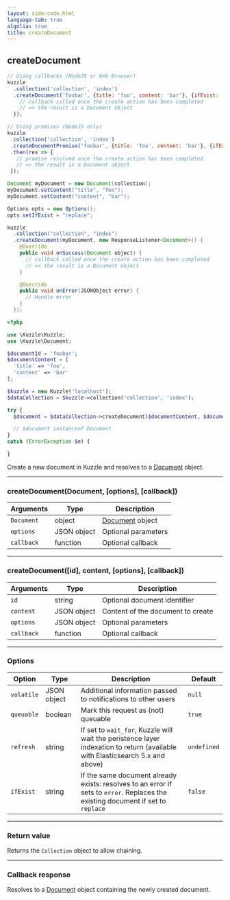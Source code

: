 ```yaml
---
layout: side-code.html
language-tab: true
algolia: true
title: createDocument
---
```


## createDocument

```js
// Using callbacks (NodeJS or Web Browser)
kuzzle
  .collection('collection', 'index')
  .createDocument('foobar', {title: 'foo', content: 'bar'}, {ifExist: 'replace'}, function (err, res) {
    // callback called once the create action has been completed
    // => the result is a Document object
  });

// Using promises (NodeJS only)
kuzzle
 .collection('collection', 'index')
 .createDocumentPromise('foobar', {title: 'foo', content: 'bar'}, {ifExist: 'replace'})
 .then(res => {
   // promise resolved once the create action has been completed
   // => the result is a Document object
 });
```

```java
Document myDocument = new Document(collection);
myDocument.setContent("title", "foo");
myDocument.setContent("content", "bar");

Options opts = new Options();
opts.setIfExist = "replace";

kuzzle
  .collection("collection", "index")
  .createDocument(myDocument, new ResponseListener<Document>() {
    @Override
    public void onSuccess(Document object) {
      // callback called once the create action has been completed
      // => the result is a Document object
    }

    @Override
    public void onError(JSONObject error) {
      // Handle error
    }
  });
```

```php
<?php

use \Kuzzle\Kuzzle;
use \Kuzzle\Document;

$documentId = 'foobar';
$documentContent = [
  'title' => 'foo',
  'content' => 'bar'
];

$kuzzle = new Kuzzle('localhost');
$dataCollection = $kuzzle->collection('collection', 'index');

try {
  $document = $dataCollection->createDocument($documentContent, $documentId);

  // $document instanceof Document
}
catch (ErrorException $e) {

}
```

Create a new document in Kuzzle and resolves to a [Document](/sdk-reference/document/) object.

---

### createDocument(Document, [options], [callback])

| Arguments | Type | Description |
|---------------|---------|----------------------------------------|
| ``Document`` | object | [Document](/sdk-reference/document/) object |
| ``options`` | JSON object | Optional parameters |
| ``callback`` | function | Optional callback |

---

### createDocument([id], content, [options], [callback])

| Arguments | Type | Description |
|---------------|---------|----------------------------------------|
| ``id`` | string | Optional document identifier |
| ``content`` | JSON object | Content of the document to create |
| ``options`` | JSON object | Optional parameters |
| ``callback`` | function | Optional callback |

---

### Options

| Option | Type | Description | Default |
|---------------|---------|----------------------------------------|---------|
| ``volatile`` | JSON object | Additional information passed to notifications to other users | ``null`` |
| ``queuable`` | boolean | Mark this request as (not) queuable | ``true`` |
| ``refresh`` | string | If set to ``wait_for``, Kuzzle will wait the peristence layer indexation to return (available with Elasticsearch 5.x and above) | ``undefined`` |
| ``ifExist`` | string | If the same document already exists: resolves to an error if sets to ``error``. Replaces the existing document if set to ``replace`` | ``false`` |

---

### Return value

Returns the `Collection` object to allow chaining.

---

### Callback response

Resolves to a [Document](/sdk-reference/document/) object containing the newly created document.
